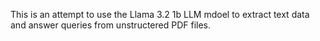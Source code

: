 This is an attempt to use the Llama 3.2 1b LLM mdoel to extract text data and answer queries from unstructered PDF files. 
